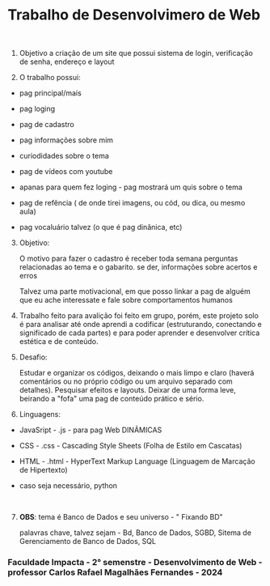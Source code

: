 # Trabalho de Desenvolvimero de Web

&nbsp;

 1. Objetivo a criação de um site que possui sistema de login, verificação de senha, endereço e layout

 2. O trabalho possui:

- pag principal/mais

- pag loging

- pag de cadastro

- pag informações sobre mim

- curiodidades sobre o tema

- pag de vídeos com youtube

- apanas para quem fez loging - pag mostrará um quis sobre o tema 

- pag de refência ( de onde tirei imagens, ou cód, ou dica, ou mesmo aula)

- pag vocaluário talvez (o que é pag dinânica, etc)

3. Objetivo:

   O motivo para fazer o cadastro é receber toda semana perguntas relacionadas ao tema e o gabarito. se der, informações sobre acertos e erros

   Talvez uma parte motivacional, em que posso linkar a pag de alguém que eu ache interessate e fale sobre comportamentos humanos

4. Trabalho feito para avalição foi feito em grupo, porém, este projeto solo é para analisar até onde aprendi a codificar (estruturando, conectando e significado de cada partes) e para poder aprender e desenvolver crítica estética e de conteúdo.

5. Desafio:

   Estudar e organizar os códigos, deixando o mais limpo e claro (haverá comentários ou no próprio código ou um arquivo separado com detalhes). Pesquisar efeitos e layouts. Deixar de uma forma leve, beirando a "fofa" uma pag de conteúdo prático e sério.

6. Linguagens:

- JavaSript - .js - para pag Web DINÃMICAS 

- CSS - .css - Cascading Style Sheets (Folha de Estilo em Cascatas)

- HTML - .html - HyperText Markup Language (Linguagem de Marcação de Hipertexto)

- caso seja necessário, python

&nbsp;

7. **OBS**: tema é Banco de Dados e seu universo - " Fixando BD"

   palavras chave, talvez sejam - Bd, Banco de Dados, SGBD, Sitema de Gerenciamento de Banco de Dados, SQL 

### Faculdade Impacta - 2° semenstre - Desenvolvimento de Web - professor Carlos Rafael Magalhães Fernandes - 2024
